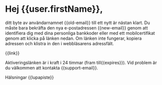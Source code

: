 # Hej {{user.firstName}},

ditt byte av anv&auml;ndarnamnet {{old-email}} till ett nytt &auml;r n&auml;stan klart. Du m&aring;ste bara bekr&auml;fta den nya e-postadressen {{new-email}} genom att identifiera dig med dina personliga bankkoder eller med ett mobilcertifikat genom att klicka p&aring; l&auml;nken nedan. Om l&auml;nken inte fungerar, kopiera adressen och klistra in den i webbl&auml;sarens adressf&auml;lt.

{{link}}

Aktiveringsl&auml;nken &auml;r i kraft i 24 timmar (fram till{{expires}}). Vid problem &auml;r du v&auml;lkommen att kontakta {{support-email}}.


H&auml;lsningar
{{lupapiste}}
